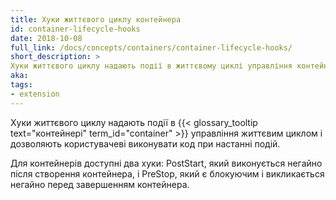 ```yaml
---
title: Хуки життєвого циклу контейнера
id: container-lifecycle-hooks
date: 2018-10-08
full_link: /docs/concepts/containers/container-lifecycle-hooks/
short_description: >
Хуки життєвого циклу надають події в життєвому циклі управління контейнером і дозволяють користувачеві виконувати код при настанні подій.
aka:
tags:
- extension
---
```

  Хуки життєвого циклу надають події в {{< glossary_tooltip text="контейнері" term_id="container" >}} управління життєвим циклом і дозволяють користувачеві виконувати код при настанні подій.

<!--more-->

Для контейнерів доступні два хуки: PostStart, який виконується негайно після створення контейнера, і PreStop, який є блокуючим і викликається негайно перед завершенням контейнера.
